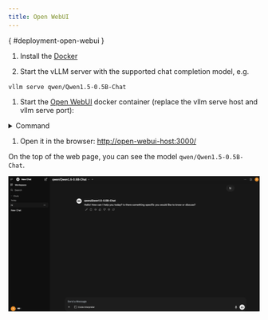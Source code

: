 ```yaml
---
title: Open WebUI
---
```

[](){ #deployment-open-webui }

1. Install the [Docker](https://docs.docker.com/engine/install/)

2. Start the vLLM server with the supported chat completion model, e.g.

```console
vllm serve qwen/Qwen1.5-0.5B-Chat
```

1. Start the [Open WebUI](https://github.com/open-webui/open-webui) docker container (replace the vllm serve host and vllm serve port):

<details>
<summary>Command</summary>

```console
docker run -d -p 3000:8080 \
--name open-webui \
-v open-webui:/app/backend/data \
-e OPENAI_API_BASE_URL=http://<vllm serve host>:<vllm serve port>/v1 \
--restart always \
ghcr.io/open-webui/open-webui:main
```

</details>

1. Open it in the browser: <http://open-webui-host:3000/>

On the top of the web page, you can see the model `qwen/Qwen1.5-0.5B-Chat`.

![](../../assets/deployment/open_webui.png)
